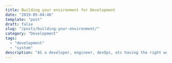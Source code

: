 ```yaml
---
title: Building your environment for Development
date: "2019-05-04:46"
template: "post"
draft: false
slug: "/posts/building-your-environment/"
category: "Development"
tags:
  - "development"
  - "system"
description: "AS a developer, engineer, devOps, etc having the right working environment is very essential to deliver the possible user experience. We are blessed with various technology that has span the simplicity of using tools and resources. Having the right Text Editor, Serve infrastructure etc really matters alot. This is part 1 of the article as I want to dive deeply sharing the settings, configurations and possible recommendation for having the best system architecture for your work productivity"
---
```



